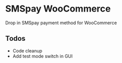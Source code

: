 # SMSpay WooCommerce
Drop in SMSpay payment method for WooCommerce

## Todos
- Code cleanup
- Add test mode switch in GUI
